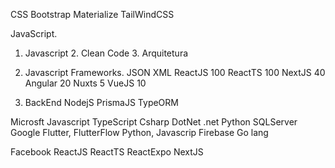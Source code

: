 CSS
	Bootstrap
	Materialize
	TailWindCSS

JavaScript.
	
1. Javascript
	2. Clean Code
	3. Arquitetura

2. Javascript Frameworks.
	JSON
	XML
	ReactJS 100
	ReactTS 100
	NextJS 40
	Angular 20
	Nuxts 5
	VueJS 10

3. BackEnd
	NodejS
	PrismaJS
	TypeORM

Microsft
	Javascript
	TypeScript
	Csharp
	DotNet
	.net
	Python
	SQLServer
Google
	Flutter, FlutterFlow
	Python, Javascrip
	Firebase
	Go lang
 
Facebook
	ReactJS
	ReactTS
	ReactExpo
	NextJS
